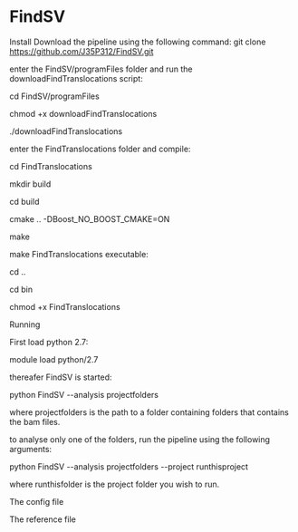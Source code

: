# FindSV
Install
Download the pipeline using the following command:
git clone https://github.com/J35P312/FindSV.git

enter the FindSV/programFiles folder and run the downloadFindTranslocations script:

cd FindSV/programFiles

chmod +x downloadFindTranslocations

./downloadFindTranslocations

enter the FindTranslocations folder and compile:

cd FindTranslocations

mkdir build

cd build

cmake .. -DBoost_NO_BOOST_CMAKE=ON

make

make FindTranslocations executable:

cd ..

cd bin

chmod +x FindTranslocations


Running

First load python 2.7:

module load python/2.7


thereafer FindSV is started:

python FindSV --analysis projectfolders


where projectfolders is the path to a folder containing folders that contains the bam files.

to analyse only one of the folders, run the pipeline using the following arguments:


python FindSV --analysis projectfolders --project runthisproject


where runthisfolder is the project folder you wish to run.


The config file



The reference file


